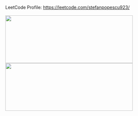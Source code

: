 LeetCode Profile: https://leetcode.com/stefanpopescu923/
<br><br>
<a href="https://github.com/Stefan923">
  <img align="center" width="400" height="150" src="https://github-readme-stats.vercel.app/api?username=Stefan923&count_private=true&theme=gruvbox&show_icons=true" />
</a>
<a href="https://github.com/Stefan923">
  <img align="center" width="400" height="150" src="https://github-readme-stats.vercel.app/api/top-langs/?username=Stefan923&layout=compact&theme=gruvbox" />
</a>
